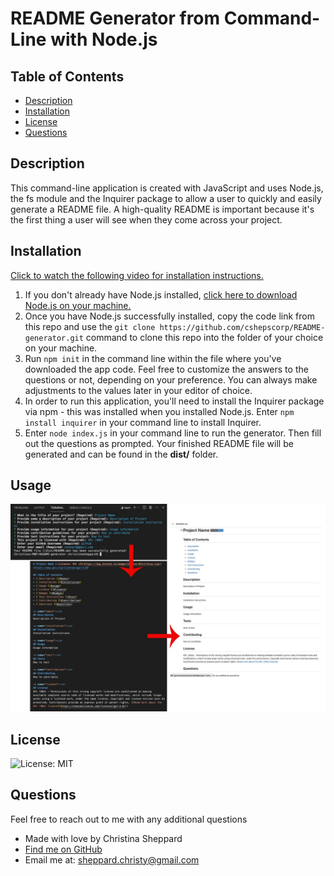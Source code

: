 # README Generator from Command-Line with Node.js

  ## Table of Contents
  * [ Description ](#about)
  * [ Installation ](#installation)
  * [ License ](#license)
  * [ Questions ](#questions)

  <a name="about"></a>
  ## Description
  This command-line application is created with JavaScript and uses Node.js, the fs module and the Inquirer package to allow a user to quickly and easily generate a README file. A high-quality README is important because it's the first thing a user will see when they come across your project. 
  

  <a name="installation"></a>
  ## Installation
  [Click to watch the following video for installation instructions.](https://watch.screencastify.com/v/d4tYmB51vLbXLK4NCQKk) 
  1. If you don't already have Node.js installed, [click here to download Node.js on your machine.](https://nodejs.org/en/)
  2. Once you have Node.js successfully installed, copy the code link from this repo and use the `git clone https://github.com/cshepscorp/README-generator.git` command to clone this repo into the folder of your choice on your machine. 
  3. Run `npm init` in the command line within the file where you've downloaded the app code. Feel free to customize the answers to the questions or not, depending on your preference. You can always make adjustments to the values later in your editor of choice.
  4. In order to run this application, you'll need to install the Inquirer package via npm - this was installed when you installed Node.js. Enter `npm install inquirer` in your command line to install Inquirer.
  5. Enter `node index.js` in your command line to run the generator.  Then fill out the questions as prompted. Your finished README file will be generated and can be found in the **dist/** folder. 

  <a name="usage"></a>
  ## Usage
  ![Screenshot of App Functionality](/assets/images/screenshot-readme-generator.jpg)

  <a name="license"></a>
  ## License
  ![License: MIT](https://img.shields.io/badge/License-MIT-yellow.svg)

  <a name="questions"></a>
  ## Questions
  Feel free to reach out to me with any additional questions
  * Made with love by Christina Sheppard
  * [Find me on GitHub](https://github.com/cshepscorp/)
  * Email me at: sheppard.christy@gmail.com

